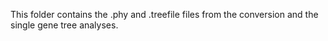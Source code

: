 This folder contains the .phy and .treefile files from the conversion and the single gene tree analyses.
